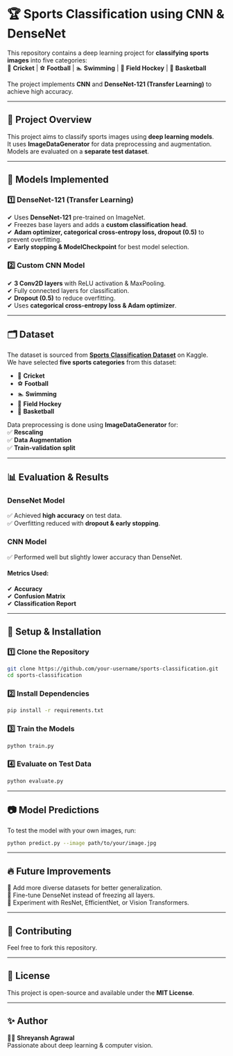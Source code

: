 # 🏆 Sports Classification using CNN & DenseNet

This repository contains a deep learning project for **classifying sports images** into five categories:  
🏏 **Cricket** | ⚽ **Football** | 🏊 **Swimming** | 🏑 **Field Hockey** | 🏀 **Basketball**  

The project implements **CNN** and **DenseNet-121 (Transfer Learning)** to achieve high accuracy.

---

## 📌 Project Overview

This project aims to classify sports images using **deep learning models**.  
It uses **ImageDataGenerator** for data preprocessing and augmentation.  
Models are evaluated on a **separate test dataset**.

---

## 🚀 Models Implemented

### 1️⃣ **DenseNet-121 (Transfer Learning)**
✔ Uses **DenseNet-121** pre-trained on ImageNet.  
✔ Freezes base layers and adds a **custom classification head**.  
✔ **Adam optimizer, categorical cross-entropy loss, dropout (0.5)** to prevent overfitting.  
✔ **Early stopping & ModelCheckpoint** for best model selection.  

### 2️⃣ **Custom CNN Model**
✔ **3 Conv2D layers** with ReLU activation & MaxPooling.  
✔ Fully connected layers for classification.  
✔ **Dropout (0.5)** to reduce overfitting.  
✔ Uses **categorical cross-entropy loss & Adam optimizer**.  

---

## 🗂 Dataset

The dataset is sourced from **[Sports Classification Dataset](https://www.kaggle.com/datasets/gpiosenka/sports-classification)** on Kaggle.  
We have selected **five sports categories** from this dataset:  
- 🏏 **Cricket**  
- ⚽ **Football**  
- 🏊 **Swimming**  
- 🏑 **Field Hockey**  
- 🏀 **Basketball**  

Data preprocessing is done using **ImageDataGenerator** for:  
✅ **Rescaling**  
✅ **Data Augmentation**  
✅ **Train-validation split**  

---

## 📊 Evaluation & Results

### **DenseNet Model**
✅ Achieved **high accuracy** on test data.  
✅ Overfitting reduced with **dropout & early stopping**.  

### **CNN Model**
✅ Performed well but slightly lower accuracy than DenseNet.  

#### **Metrics Used**:
✔ **Accuracy**  
✔ **Confusion Matrix**  
✔ **Classification Report**  

---

## 🔧 Setup & Installation

### 1️⃣ Clone the Repository
```bash
git clone https://github.com/your-username/sports-classification.git
cd sports-classification
```

### 2️⃣ Install Dependencies
```bash
pip install -r requirements.txt
```

### 3️⃣ Train the Models
```bash
python train.py
```

### 4️⃣ Evaluate on Test Data
```bash
python evaluate.py
```

---

## 📷 Model Predictions

To test the model with your own images, run:

```bash
python predict.py --image path/to/your/image.jpg
```

---

## 🔥 Future Improvements

🚀 Add more diverse datasets for better generalization.  
🚀 Fine-tune DenseNet instead of freezing all layers.  
🚀 Experiment with ResNet, EfficientNet, or Vision Transformers.  

---

## 🤝 Contributing

Feel free to fork this repository.  

---

## 📜 License

This project is open-source and available under the **MIT License**.

---

## ✨ Author

👨‍💻 **Shreyansh Agrawal**  
Passionate about deep learning & computer vision.
